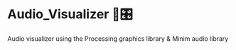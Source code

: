 # Audio_Visualizer 🎵🎛️
Audio visualizer using the Processing graphics library &amp; Minim audio library

